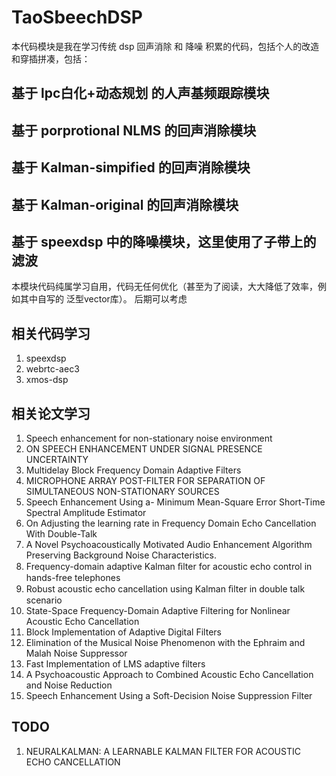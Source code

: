 # TaoSbeechDSP

本代码模块是我在学习传统 dsp 回声消除 和 降噪 积累的代码，包括个人的改造和穿插拼凑，包括：
## 基于 lpc白化+动态规划 的人声基频跟踪模块
## 基于 porprotional NLMS 的回声消除模块
## 基于 Kalman-simpified 的回声消除模块
## 基于 Kalman-original 的回声消除模块
## 基于 speexdsp 中的降噪模块，这里使用了子带上的滤波

本模块代码纯属学习自用，代码无任何优化（甚至为了阅读，大大降低了效率，例如其中自写的 泛型vector库）。
后期可以考虑

## 相关代码学习
1. speexdsp
2. webrtc-aec3
3. xmos-dsp

## 相关论文学习
1. Speech enhancement for non-stationary noise environment
2. ON SPEECH ENHANCEMENT UNDER SIGNAL PRESENCE UNCERTAINTY
3. Multidelay Block Frequency Domain Adaptive Filters
4. MICROPHONE ARRAY POST-FILTER FOR SEPARATION OF SIMULTANEOUS NON-STATIONARY SOURCES
5. Speech Enhancement Using a- Minimum Mean-Square Error Short-Time Spectral Amplitude Estimator
6. On Adjusting the learning rate in Frequency Domain Echo Cancellation With Double-Talk
7. A Novel Psychoacoustically Motivated Audio Enhancement Algorithm Preserving Background Noise Characteristics.
8. Frequency-domain adaptive Kalman ﬁlter for acoustic echo control in hands-free telephones
9. Robust acoustic echo cancellation using Kalman ﬁlter in double talk scenario
10. State-Space Frequency-Domain Adaptive Filtering for Nonlinear Acoustic Echo Cancellation
11. Block Implementation of Adaptive Digital Filters
12. Elimination of the Musical Noise Phenomenon with the Ephraim and Malah Noise Suppressor
13. Fast Implementation of LMS adaptive filters
14. A Psychoacoustic Approach to Combined Acoustic Echo Cancellation and Noise Reduction
15. Speech Enhancement Using a Soft-Decision Noise Suppression Filter

## TODO
1. NEURALKALMAN: A LEARNABLE KALMAN FILTER FOR ACOUSTIC ECHO CANCELLATION


